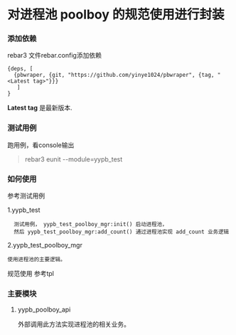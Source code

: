 
# 对进程池 poolboy 的规范使用进行封装

### 添加依赖

rebar3 文件rebar.config添加依赖

    {deps, [
      {pbwraper, {git, "https://github.com/yinye1024/pbwraper", {tag, "<Latest tag>"}}}
       ]
    }

__Latest tag__ 是最新版本.


### 测试用例

跑用例，看console输出

>
> rebar3 eunit --module=yypb_test
>

### 如何使用

参考测试用例

1.yypb_test

      测试用例， yypb_test_poolboy_mgr:init() 启动进程池，
      然后 yypb_test_poolboy_mgr:add_count() 通过进程池实现 add_count 业务逻辑

2.yypb_test_poolboy_mgr

    使用进程池的主要逻辑。



规范使用 参考tpl

### 主要模块

1. yypb_poolboy_api

   外部调用此方法实现进程池的相关业务。

